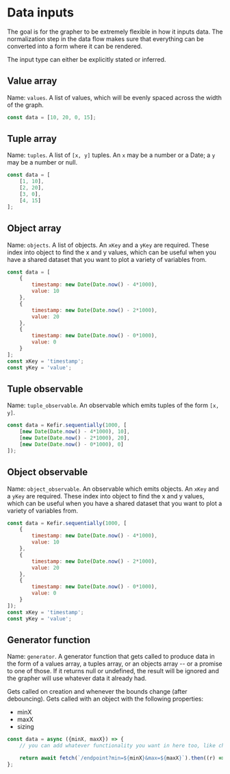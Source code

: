# Data inputs
The goal is for the grapher to be extremely flexible in how it inputs data. The normalization step in the data flow 
makes sure that everything can be converted into a form where it can be rendered.

The input type can either be explicitly stated or inferred.

## Value array
Name: `values`. A list of values, which will be evenly spaced across the width of the graph.

```javascript
const data = [10, 20, 0, 15];
``` 

## Tuple array
Name: `tuples`. A list of `[x, y]` tuples. An `x` may be a number or a Date; a `y` may be a number or null.

```javascript
const data = [
    [1, 10], 
    [2, 20], 
    [3, 0], 
    [4, 15]
];
```

## Object array
Name: `objects`. A list of objects. An `xKey` and a `yKey` are required. These index into object to find the x and y values, which can be useful when you have a shared dataset that you want to plot a variety of variables from. 

```javascript
const data = [
    {
        timestamp: new Date(Date.now() - 4*1000), 
        value: 10
    },
    {
        timestamp: new Date(Date.now() - 2*1000), 
        value: 20
    },
    {
        timestamp: new Date(Date.now() - 0*1000), 
        value: 0
    }
];
const xKey = 'timestamp';
const yKey = 'value';
```

## Tuple observable
Name: `tuple_observable`. An observable which emits tuples of the form `[x, y]`.

```javascript
const data = Kefir.sequentially(1000, [
    [new Date(Date.now() - 4*1000), 10],
    [new Date(Date.now() - 2*1000), 20],
    [new Date(Date.now() - 0*1000), 0]
]);
```

## Object observable
Name: `object_observable`. An observable which emits objects. An `xKey` and a `yKey` are required. These index into object to find the x and y values, which can be useful when you have a shared dataset that you want to plot a variety of variables from. 

```javascript
const data = Kefir.sequentially(1000, [
    {
        timestamp: new Date(Date.now() - 4*1000), 
        value: 10
    },
    {
        timestamp: new Date(Date.now() - 2*1000), 
        value: 20
    },
    {
        timestamp: new Date(Date.now() - 0*1000), 
        value: 0
    }
]);
const xKey = 'timestamp';
const yKey = 'value';
```

## Generator function
Name: `generator`. A generator function that gets called to produce data in the form of a values array, a tuples array, or an objects array -- or a promise to one of those. If it returns null or undefined, the result will be ignored and the grapher will use whatever data it already had.

Gets called on creation and whenever the bounds change (after debouncing). Gets called with an object with the following properties:
 - minX
 - maxX
 - sizing

```javascript
const data = async ({minX, maxX}) => {
    // you can add whatever functionality you want in here too, like checking some in-memory cache

    return await fetch(`/endpoint?min=${minX}&max=${maxX}`).then((r) => r.json()); 
};
```

